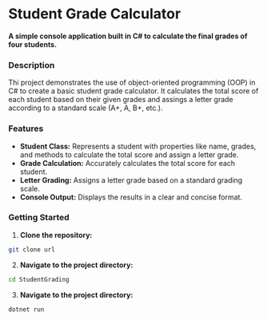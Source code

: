 # Student Grade Calculator

**A simple console application built in C# to calculate the final grades of four students.**

### Description
Thi project demonstrates the use of object-oriented programming (OOP) in C# to create a basic student grade calculator. It calculates the total score of each student based on their given grades and assings a letter grade according to a standard scale (A+, A, B+, etc.).

### Features
* **Student Class:** Represents a student with properties like name, grades, and methods to calculate the total score and assign a letter grade.
* **Grade Calculation:** Accurately calculates the total score for each student.
* **Letter Grading:** Assigns a letter grade based on a standard grading scale.
* **Console Output:** Displays the results in a clear and concise format.

### Getting Started
1. **Clone the repository:**
  ```bash
  git clone url
  ```
2. **Navigate to the project directory:**
  ```bash
  cd StudentGrading
  ```
3. **Navigate to the project directory:**
  ```bash
  dotnet run
  ```
